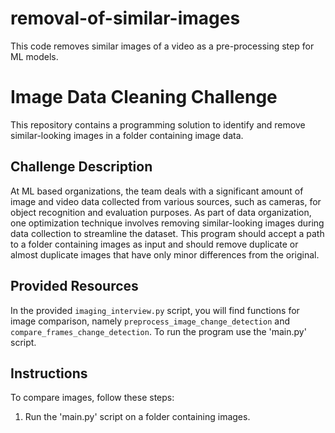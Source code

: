 # removal-of-similar-images
This code removes similar images of a video as a pre-processing step for ML models.


# Image Data Cleaning Challenge

This repository contains a programming solution to identify and remove similar-looking images in a folder containing image data. 

## Challenge Description

At ML based organizations, the team deals with a significant amount of image and video data collected from various sources, such as cameras, for object recognition and evaluation purposes. As part of data organization, one optimization technique involves removing similar-looking images during data collection to streamline the dataset. This program should accept a path to a folder containing images as input and should remove duplicate or almost duplicate images that have only minor differences from the original.

## Provided Resources

In the provided `imaging_interview.py` script, you will find functions for image comparison, namely `preprocess_image_change_detection` and `compare_frames_change_detection`. To run the program use the 'main.py' script.

## Instructions

To compare images, follow these steps:
1. Run the 'main.py' script on a folder containing images.





